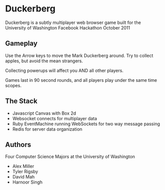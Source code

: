 # Duckerberg

Duckerberg is a subtly multiplayer web browser game built for the University of
Washington Facebook Hackathon October 2011

## Gameplay

Use the Arrow keys to move the Mark Duckerberg around. Try to collect
apples, but avoid the mean strangers.

Collecting powerups will affect you AND all other players.

Games last in 90 second rounds, and all players play under the same time
scopes.

## The Stack

* Javascript Canvas with Box 2d
* Websocket connects for multiplayer data
* Ruby EventMachine running WebSockets for two way message passing
* Redis for server data organization

## Authors

Four Computer Science Majors at the University of Washington
* Alex Miller
* Tyler Rigsby
* David Mah
* Harnoor Singh
